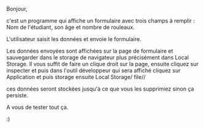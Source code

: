 Bonjour,

c'est un programme qui affiche un formulaire
avec trois champs à remplir : 
Nom de l'étudiant, son âge et nombre de rouleaux.

L'utilisateur saisit les données et envoie le formulaire.

Les données envoyées sont affichées sur la page de formulaire
et sauvegarder dans le storage de navigateur plus précisément
dans Local Storage. Il vous suffit de faire un clique droit
sur la page, ensuite cliquez sur inspecter et puis dans l'outil
développeur qui sera affiché cliquez sur Application et puis
storage ensuite Local Storage/ file//

ces données seront stockées jusqu'à ce que vous les supprimiez 
sinon ça persiste.

A vous de tester tout ça.

:)
